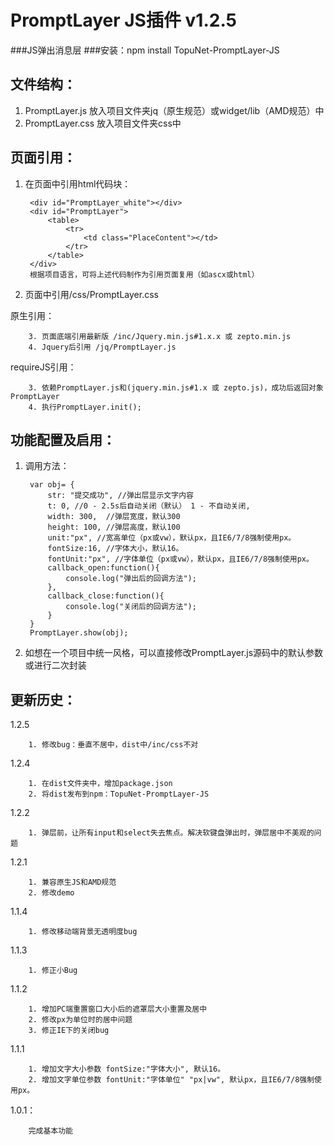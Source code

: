 # PromptLayer JS插件 v1.2.5
###JS弹出消息层
###安装：npm install TopuNet-PromptLayer-JS

文件结构：
-------------
1. PromptLayer.js 放入项目文件夹jq（原生规范）或widget/lib（AMD规范）中
2. PromptLayer.css 放入项目文件夹css中

页面引用：
-------------
1. 在页面中引用html代码块：

		<div id="PromptLayer_white"></div>
		<div id="PromptLayer">
		    <table>
		        <tr>
		            <td class="PlaceContent"></td>
		        </tr>
		    </table>
		</div>
		根据项目语言，可将上述代码制作为引用页面复用（如ascx或html）
2. 页面<head>中引用/css/PromptLayer.css

原生引用：

		3. 页面底端引用最新版 /inc/Jquery.min.js#1.x.x 或 zepto.min.js
		4. Jquery后引用 /jq/PromptLayer.js

requireJS引用：

        3. 依赖PromptLayer.js和(jquery.min.js#1.x 或 zepto.js)，成功后返回对象PromptLayer
        4. 执行PromptLayer.init();

功能配置及启用：
--------------

1. 调用方法：

		var obj= {
			str: "提交成功", //弹出层显示文字内容
			t: 0, //0 - 2.5s后自动关闭（默认） 1 - 不自动关闭,
			width: 300,  //弹层宽度，默认300
			height: 100, //弹层高度，默认100
			unit:"px", //宽高单位（px或vw），默认px，且IE6/7/8强制使用px。
			fontSize:16, //字体大小，默认16。
			fontUnit:"px", //字体单位（px或vw），默认px，且IE6/7/8强制使用px。
			callback_open:function(){
				console.log("弹出后的回调方法");
			},
			callback_close:function(){
				console.log("关闭后的回调方法");
			}
		}
		PromptLayer.show(obj);

2. 如想在一个项目中统一风格，可以直接修改PromptLayer.js源码中的默认参数或进行二次封装


更新历史：
--------------

1.2.5

	    1. 修改bug：垂直不居中，dist中/inc/css不对

1.2.4

	    1. 在dist文件夹中，增加package.json
	    2. 将dist发布到npm：TopuNet-PromptLayer-JS

1.2.2

		1. 弹层前，让所有input和select失去焦点。解决软键盘弹出时，弹层居中不美观的问题

1.2.1

		1. 兼容原生JS和AMD规范
		2. 修改demo

1.1.4

		1. 修改移动端背景无透明度bug


1.1.3

		1. 修正小Bug

1.1.2

		1. 增加PC端重置窗口大小后的遮罩层大小重置及居中
		2. 修改px为单位时的居中问题
		3. 修正IE下的关闭bug

1.1.1

		1. 增加文字大小参数 fontSize:"字体大小", 默认16。
		2. 增加文字单位参数 fontUnit:"字体单位" "px|vw", 默认px，且IE6/7/8强制使用px。

1.0.1：

		完成基本功能
